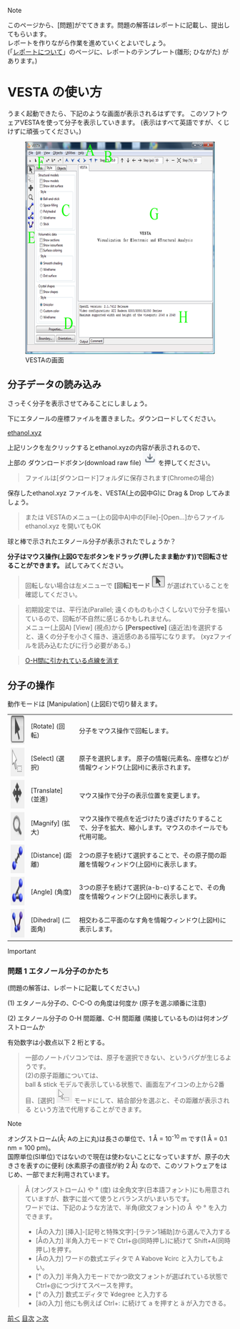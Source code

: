 >[!note]
>このページから、[問題]がでてきます。問題の解答はレポートに記載し、提出してもらいます。  
>レポートを作りながら作業を進めていくとよいでしょう。  
>(「<a title="レポートについて(情報科学演習)" href="/docs/report.md">レポートについて</a>」のページに、レポートのテンプレート(雛形; ひながた) があります。)

# VESTA の使い方
うまく起動できたら、下記のような画面が表示されるはずです。
このソフトウェアVESTAを使って分子を表示していきます。
(表示はすべて英語ですが、くじけずに頑張ってください。)

<figure>
  <img src="/img/window1.png" alt="" width="557" height="475"/>
  <figcaption>VESTAの画面</figcaption>
</figure>

## 分子データの読み込み
さっそく分子を表示させてみることにしましょう。  

下にエタノールの座標ファイルを置きました。ダウンロードしてください。

[ethanol.xyz](/files/ethanol.xyz)
  
上記リンクを左クリックするとethanol.xyzの内容が表示されるので、  
上部の ダウンロードボタン(download raw file) <img src="/img/download.png" width="30"> を押してください。  
> ファイルは[ダウンロード]フォルダに保存されます(Chromeの場合)

保存したethanol.xyz ファイルを、VESTA(上の図中G)に Drag & Drop してみましょう。
> または VESTAのメニュー(上の図中A)中の[File]-[Open...]からファイル ethanol.xyz を開いてもOK

球と棒で示されたエタノール分子が表示されたでしょうか？

**分子はマウス操作(上図Gで左ボタンをドラッグ(押したまま動かす))で回転させることができます。** 試してみてください。

> 回転しない場合は左メニューで **[回転]モード** <img class="alignnone size-full wp-image-6430" src="/img/rotate1.png" alt="rotate" width="30"/> が選ばれていることを確認してください。

> 初期設定では、平行法(Parallel; 遠くのものも小さくしない)で分子を描いているので、回転が不自然に感じるかもしれません。  
> メニュー(上図A) [View] (視点)から **[Perspective]** (遠近法)を選択すると、遠くの分子を小さく描き、遠近感のある描写になります。
> (xyzファイルを読み込むたびに行う必要がある。)

> [O-H間に引かれている点線を消す](/tips/ethbond.md)

## 分子の操作
動作モードは [Manipulation] (上図E)で切り替えます。

<table border="0">
<tbody>
<tr>
<td><img class="alignnone size-full wp-image-6430" src="/img/rotate1.png" alt="rotate" width="70" height="64" /></a></td>
<td>[Rotate]
(回転)</td>
<td>分子をマウス操作で回転します。</td>
</tr>
<tr align="left" valign="middle">
<td><img class="alignnone size-full wp-image-6432" src="/img/select1.png" alt="select" width="70" height="64" /></a></td>
<td>[Select]
(選択)</td>
<td>原子を選択します。
原子の情報(元素名、座標など)が情報ウィンドウ(上図H)に表示されます。</td>
</tr>
<tr align="left" valign="middle">
<td><img class="alignnone size-full wp-image-6433" src="/img/translate1.png" alt="translate" width="70" height="64" /></a></td>
<td>[Translate]
(並進)</td>
<td>マウス操作で分子の表示位置を変更します。</td>
</tr>
<tr align="left" valign="middle">
<td><img class="alignnone size-full wp-image-6434" src="/img/magnify1.png" alt="magnify" width="70" height="64" /></a></td>
<td>[Magnify]
(拡大)</td>
<td>マウス操作で視点を近づけたり遠ざけたりすることで、分子を拡大、縮小します。マウスのホイールでも代用可能。</td>
</tr>
<tr align="left" valign="middle">
<td><img class="alignnone size-full wp-image-6435" src="/img/distance1.png" alt="distance" width="70" height="64" /></a></td>
<td>[Distance]
(距離)</td>
<td>2つの原子を続けて選択することで、その原子間の距離を情報ウィンドウ(上図H)に表示します。</td>
</tr>
<tr align="left" valign="middle">
<td><img class="alignnone size-full wp-image-6436" src="/img/angle1.png" alt="angle" width="70" height="64" /></a></td>
<td>[Angle]
(角度)</td>
<td>3つの原子を続けて選択(a-b-c)することで、その角度を情報ウィンドウ(上図H)に表示します。</td>
</tr>
<tr align="left" valign="middle">
<td><img class="alignnone size-full wp-image-6437" src="/img/dihedral1.png" alt="dihedral" width="70" height="64" /></a></td>
<td>[Dihedral]
(二面角)</td>
<td>相交わる二平面のなす角を情報ウィンドウ(上図H)に表示します。</td>
</tr>
</tbody>
</table>

>[!important]
> ### 問題 1 エタノール分子のかたち
> (問題の解答は、レポートに記載してください。)
>
>(1) エタノール分子の、C-C-O の角度は何度か (原子を選ぶ順番に注意)
>
>(2) エタノール分子の O-H 間距離、C-H 間距離 (隣接しているもの)は何オングストロームか
>
>有効数字は小数点以下 2 桁とする。

>一部のノートパソコンでは、原子を選択できない、というバグが生じるようです。  
>(2)の原子距離については、  
>ball & stick モデルで表示している状態で、画面左アイコンの上から2番目、[選択] <img src="/img/select1.png"> モードにして、結合部分を選ぶと、その距離が表示される
>という方法で代用することができます。

>[!note]
>オングストローム(Å; Aの上に丸)は長さの単位で、1 Å = 10<sup>-10</sup> m です(1 Å = 0.1 nm = 100 pm)。  
>国際単位(SI単位)ではないので現在は使わないことになっていますが、原子の大きさを表すのに便利 (水素原子の直径が約 2 Å) なので、このソフトウェアをはじめ、一部でまだ利用されています。

>Å (オングストローム) や ° (度) は全角文字(日本語フォント)にも用意されていますが、数字に並べて使うとバランスがいまいちです。  
>ワードでは、下記のような方法で、半角(欧文フォント)の Å  や ° を入力できます。
> - [Åの入力] [挿入]-[記号と特殊文字]-[ラテン1補助]から選んで入力する
> - [Åの入力] 半角入力モードで Ctrl+@(同時押し)に続けて Shift+A(同時押し)を押す。
> - [Åの入力] ワードの数式エディタで A ¥above ¥circ と入力してもよい。
> - [° の入力] 半角入力モードでかつ欧文フォントが選ばれている状態で Ctrl+@につづけてスペースを押す。
> - [° の入力] 数式エディタで ¥degree と入力する
> - [äの入力] 他にも例えば Ctrl+: に続けて a を押すと ä が入力できる。


[前＜](install.md) [目次](/README.md) [＞次](molecule.md)
